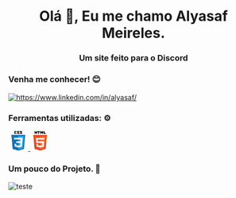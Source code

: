 <h1 align="center">Olá 👋, Eu me chamo Alyasaf Meireles.</h1>
<h3 align="center">Um site feito para o Discord</h3>

<h3 align="left">Venha me conhecer! 😊</h3>
<p align="left">
<a href="https://linkedin.com/in/https://www.linkedin.com/in/alyasaf/" target="blank"><img align="center" src="https://raw.githubusercontent.com/rahuldkjain/github-profile-readme-generator/master/src/images/icons/Social/linked-in-alt.svg" alt="https://www.linkedin.com/in/alyasaf/" height="30" width="40" /></a>
</p>

<h3 align="left">Ferramentas utilizadas: ⚙</h3>
<p align="left"> <a href="https://www.w3schools.com/css/" target="_blank" rel="noreferrer"> <img src="https://raw.githubusercontent.com/devicons/devicon/master/icons/css3/css3-original-wordmark.svg" alt="css3" width="40" height="40"/> </a> <a href="https://www.w3.org/html/" target="_blank" rel="noreferrer"> <img src="https://raw.githubusercontent.com/devicons/devicon/master/icons/html5/html5-original-wordmark.svg" alt="html5" width="40" height="40"/> </a>

### Um pouco do Projeto. 🚀
  
![teste](https://user-images.githubusercontent.com/111710522/224490899-ba98766a-b62d-4423-9d96-e5a24bd410d1.png)

